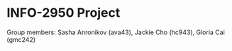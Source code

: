 # INFO-2950 Project

Group members: 
Sasha Anronikov (ava43),
Jackie Cho (hc943),
Gloria Cai (gmc242)
